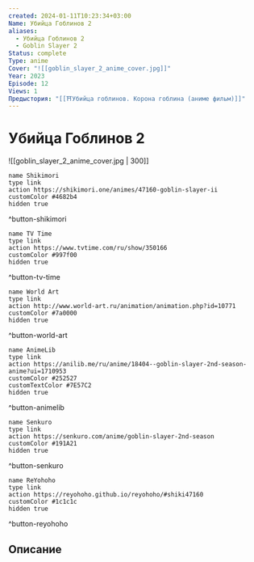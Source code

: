 ```yaml
---
created: 2024-01-11T10:23:34+03:00
Name: Убийца Гоблинов 2
aliases:
  - Убийца Гоблинов 2
  - Goblin Slayer 2
Status: complete
Type: anime
Cover: "![[goblin_slayer_2_anime_cover.jpg]]"
Year: 2023
Episode: 12
Views: 1
Предыстория: "[[⛩️Убийца гоблинов. Корона гоблина (аниме фильм)]]"
---
```


# Убийца Гоблинов 2

![[goblin_slayer_2_anime_cover.jpg | 300]]


```button
name Shikimori
type link
action https://shikimori.one/animes/47160-goblin-slayer-ii
customColor #4682b4
hidden true
```
^button-shikimori

```button
name TV Time
type link
action https://www.tvtime.com/ru/show/350166
customColor #997f00
hidden true
```
^button-tv-time

```button
name World Art
type link
action http://www.world-art.ru/animation/animation.php?id=10771
customColor #7a0000
hidden true
```
^button-world-art

```button
name AnimeLib
type link
action https://anilib.me/ru/anime/18404--goblin-slayer-2nd-season-anime?ui=1710953
customColor #252527
customTextColor #7E57C2
hidden true
```
^button-animelib

```button
name Senkuro
type link
action https://senkuro.com/anime/goblin-slayer-2nd-season
customColor #191A21
hidden true
```
^button-senkuro

```button
name ReYohoho
type link
action https://reyohoho.github.io/reyohoho/#shiki47160
customColor #1c1c1c
hidden true
```
^button-reyohoho

## Описание


